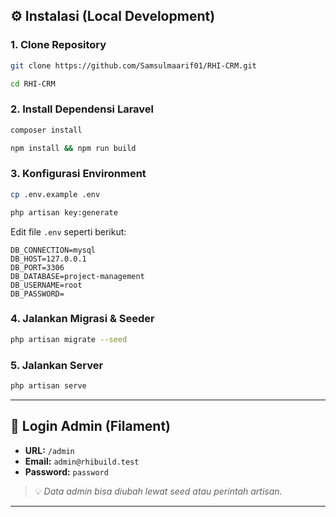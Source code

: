 
## ⚙️ Instalasi (Local Development)

### 1. Clone Repository
```bash
git clone https://github.com/Samsulmaarif01/RHI-CRM.git
```
```bash
cd RHI-CRM
```

### 2. Install Dependensi Laravel
```bash
composer install
```
```bash
npm install && npm run build
```

### 3. Konfigurasi Environment
```bash
cp .env.example .env
```
```bash
php artisan key:generate
```

Edit file `.env` seperti berikut:
```
DB_CONNECTION=mysql
DB_HOST=127.0.0.1
DB_PORT=3306
DB_DATABASE=project-management
DB_USERNAME=root
DB_PASSWORD=
```

### 4. Jalankan Migrasi & Seeder
```bash
php artisan migrate --seed
```

### 5. Jalankan Server
```bash
php artisan serve
```

---

## 🔐 Login Admin (Filament)
- **URL:** `/admin`  
- **Email:** `admin@rhibuild.test`  
- **Password:** `password`  

> 💡 *Data admin bisa diubah lewat seed atau perintah artisan.*

---
